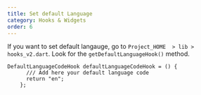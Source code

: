 ```yaml
---
title: Set default Language
category: Hooks & Widgets
order: 6
---
```


If you want to set default langauge, go to `Project_HOME  > lib > hooks_v2.dart`. Look for the `getDefaultLanguageHook()` method. 

```
DefaultLanguageCodeHook defaultLanguageCodeHook = () {
      /// Add here your default language code
      return "en";
    };
```

